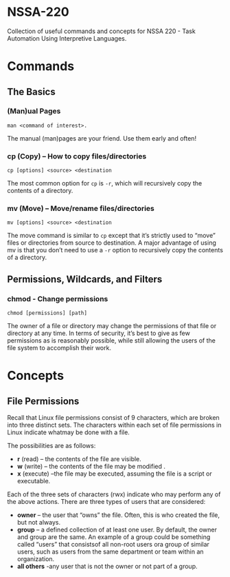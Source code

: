 # NSSA-220
Collection of useful commands and concepts for NSSA 220 - Task Automation Using Interpretive Languages.

# Commands
## The Basics
### (Man)ual Pages
`man <command of interest>. `

The manual (man)pages are your friend. Use them early and often!

### cp (Copy) – How to copy files/directories
`cp [options] <source> <destination`

The most common option for `cp` is `-r`, which will recursively copy the contents of a directory.

### mv (Move) – Move/rename files/directories
`mv [options] <source> <destination`

The move command is similar to `cp` except that it’s strictly used to “move” files or directories from source to destination. A major advantage of using mv is that you don’t need to use a `-r` option to recursively copy the contents of a directory.

## Permissions, Wildcards, and Filters
### chmod - Change permissions
`chmod [permissions] [path]`

The owner of a file or directory may change the permissions of that file or directory at any time. In terms of security, it’s best to give as few permissions as is reasonably possible, while still allowing the users of the file system to accomplish their work.

# Concepts
## File Permissions
Recall that Linux file permissions consist of 9 characters, which are broken into three distinct sets. The characters within each set of file permissions in Linux indicate whatmay be done with a file. 

The possibilities are as follows:
  * **r** (read) – the contents of the file are visible.
  * **w** (write) – the contents of the file may be modified .
  * **x** (execute) –the file may be executed, assuming the file is a script or executable.

Each of the three sets of characters (rwx) indicate who may perform any of the above actions. There are three types of users that are considered:
* **owner** – the user that “owns” the file. Often, this is who created the file, but not always. 
* **group** – a defined collection of at least one user. By default, the owner and group are the same. An example of a group could be something called “users” that consistsof all non-root users ora group of similar users, such as users from the same department or team within an organization.
* **all others** -any user that is not the owner or not part of a group.
